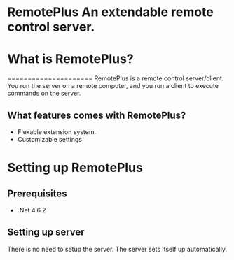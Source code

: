 # RemotePlus An extendable remote control server.
# What is RemotePlus?
=====================
RemotePlus is a remote control server/client. You run the server on a remote computer, and you run a client to execute commands on the server.
## What features comes with RemotePlus?
* Flexable extension system.
* Customizable settings
# Setting up RemotePlus
## Prerequisites
* .Net 4.6.2
## Setting up server
There is no need to setup the server. The server sets itself up automatically.